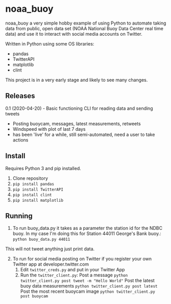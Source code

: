 # noaa_buoy

noaa_buoy a very simple hobby example of using Python to automate taking data from public, open data set (NOAA National Buoy Data Center real time data) and use it to interact with social media accounts on Twitter.

Written in Python using some OS libraries:
- pandas
- TwitterAPI
- matplotlib
- clint

This project is in a very early stage and likely to see many changes.

## Releases
0.1 (2020-04-20) - Basic functioning CLI for reading data and sending tweets
- Posting buoycam, messages, latest measurements, retweets
- Windspeed with plot of last 7 days
- has been 'live' for a while, still semi-automated, need a user to take actions

## Install

Requires Python 3 and pip installed.

1. Clone repository
2. `pip install pandas`
3. `pip install TwitterAPI`
4. `pip install clint`
5. `pip install matplotlib`

## Running

1. To run buoy_data.py it takes as a parameter the station id for the NDBC buoy. In my case I'm doing this for Station 44011 George's Bank buoy.: 
    `python buoy_data.py 44011`

This will not tweet anything just print data.

2. To run for social media posting on Twitter if you register your own Twitter app at developer.twitter.com
    1. Edit `twitter_creds.py` and put in your Twitter App
    2. Run the `twitter_client.py`:
    Post a message
    `python twitter_client.py post tweet -m "Hello World"`
    Post the latest buoy data measurements
    `python twitter_client.py post latest`
    Post the most recent buoycam image
    `python twitter_client.py post buoycam`

